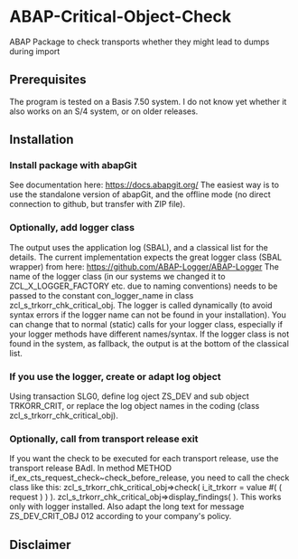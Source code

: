 # ABAP-Critical-Object-Check
ABAP Package to check transports whether they might lead to dumps during import

## Prerequisites
The program is tested on a Basis 7.50 system.
I do not know yet whether it also works on an S/4 system, or on older releases.

## Installation

### Install package with abapGit
See documentation here: https://docs.abapgit.org/
The easiest way is to use the standalone version of abapGit, and the offline mode (no direct connection to github, but transfer with ZIP file).

### Optionally, add logger class
The output uses the application log (SBAL), and a classical list for the details.
The current implementation expects the great logger class (SBAL wrapper) from here: https://github.com/ABAP-Logger/ABAP-Logger
The name of the logger class (in our systems we changed it to ZCL_X_LOGGER_FACTORY etc. due to naming conventions) needs to be passed to the constant con_logger_name in class zcl_s_trkorr_chk_critical_obj.
The logger is called dynamically (to avoid syntax errors if the logger name can not be found in your installation). You can change that to normal (static) calls for your logger class, especially if your logger methods have different names/syntax.
If the logger class is not found in the system, as fallback, the output is at the bottom of the classical list.

### If you use the logger, create or adapt log object
Using transaction SLG0, define log oject ZS_DEV and sub object TRKORR_CRIT, or replace the log object names in the coding (class zcl_s_trkorr_chk_critical_obj).

### Optionally, call from transport release exit
If you want the check to be executed for each transport release, use the transport release BAdI.
In method METHOD if_ex_cts_request_check~check_before_release, you need to call the check class like this:
    zcl_s_trkorr_chk_critical_obj=>check( i_it_trkorr = value #( ( request ) ) ).
    zcl_s_trkorr_chk_critical_obj=>display_findings( ).
This works only with logger installed.
Also adapt the long text for message ZS_DEV_CRIT_OBJ 012 according to your company's policy.

## Disclaimer

